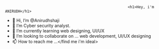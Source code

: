                                                             <h1>Hey, i'm ANIRUDH</h1> 
- 👋 Hi, I’m @Anirudhshaji
- 👀 I’m Cyber security analyst.
- 🌱 I’m currently learning web designing, UI/UX
- 💞️ I’m looking to collaborate on ... web development, UI/UX designing
- 📫 How to reach me ...</find me i'm ideal>

<!---
Anirudhshaji/Anirudhshaji is a ✨ special ✨ repository because its `README.md` (this file) appears on your GitHub profile.
You can click the Preview link to take a look at your changes.
--->
